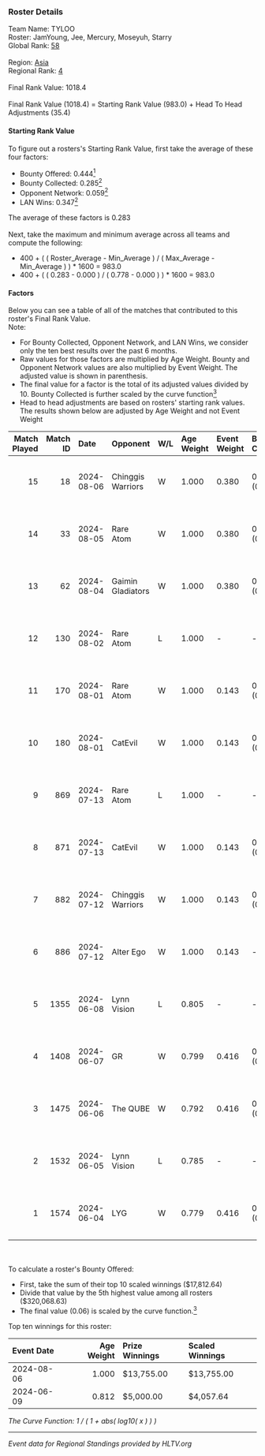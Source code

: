 ### Roster Details<br />
Team Name: TYLOO<br />
Roster: JamYoung, Jee, Mercury, Moseyuh, Starry<br />
Global Rank: [58](../standings_global.md)<br />
<br />
Region: [Asia]( ../standings_asia.md)<br />
Regional Rank: [4]( ../standings_asia.md)<br />
<br />
Final Rank Value:  1018.4<br />
<br />
Final Rank Value (1018.4) = Starting Rank Value (983.0) + Head To Head Adjustments (35.4)<br />

#### Starting Rank Value<br />
To figure out a rosters's Starting Rank Value, first take the average of these four factors:<br />
- Bounty Offered: 0.444[<sup>1</sup>](#table2)
- Bounty Collected: 0.285[<sup>2</sup>](#table1)
- Opponent Network: 0.059[<sup>2</sup>](#table1)
- LAN Wins: 0.347[<sup>2</sup>](#table1)

The average of these factors is 0.283<br />
<br />
Next, take the maximum and minimum average across all teams and compute the following:<br />
- 400 + ( ( Roster_Average - Min_Average ) / ( Max_Average - Min_Average ) ) * 1600 = 983.0
- 400 + ( ( 0.283 - 0.000 ) / ( 0.778 - 0.000 ) ) * 1600 = 983.0


#### Factors<br />
Below you can see a table of all of the matches that contributed to this roster's Final Rank Value.<br />
Note:<br />

- For Bounty Collected, Opponent Network, and LAN Wins, we consider only the ten best results over the past 6 months.
- Raw values for those factors are multiplied by Age Weight. Bounty and Opponent Network values are also multiplied by Event Weight. The adjusted value is shown in parenthesis.
- The final value for a factor is the total of its adjusted values divided by 10. Bounty Collected is further scaled by the curve function[<sup>3</sup>](#curveFunction)
- Head to head adjustments are based on rosters' starting rank values. The results shown below are adjusted by Age Weight and not Event Weight
<span id="table1"></span><br />


| Match Played | Match ID | Date       | Opponent          | W/L | Age Weight | Event Weight | Bounty Collected | Opponent Network | LAN Wins  | H2H Adj. | Roster                                   |
| -: | -: | :- | :- | :- | :- | :- | :- | :- | :- | -: | :- |
|           15 |       18 | 2024-08-06 | Chinggis Warriors | W   | 1.000      | 0.380        | 0.013 (0.005)    | 0.187 (0.071)    | 1 (1.000) |    13.88 | JamYoung, Jee, Mercury, Moseyuh, Starry  |
|           14 |       33 | 2024-08-05 | Rare Atom         | W   | 1.000      | 0.380        | 0.009 (0.003)    | 0.465 (0.177)    | 1 (1.000) |    13.51 | JamYoung, Jee, Mercury, Moseyuh, Starry  |
|           13 |       62 | 2024-08-04 | Gaimin Gladiators | W   | 1.000      | 0.380        | 0.037 (0.014)    | 0.331 (0.126)    | 1 (1.000) |    13.80 | JamYoung, Jee, Mercury, Moseyuh, Starry  |
|           12 |      130 | 2024-08-02 | Rare Atom         | L   | 1.000      | -            | -                | -                | -         |   -17.64 | JamYoung, Jee, Mercury, Moseyuh, zhokiNg |
|           11 |      170 | 2024-08-01 | Rare Atom         | W   | 1.000      | 0.143        | 0.009 (0.001)    | 0.465 (0.066)    | 0 (0.000) |    13.08 | JamYoung, Jee, Mercury, Moseyuh, zhokiNg |
|           10 |      180 | 2024-08-01 | CatEvil           | W   | 1.000      | 0.143        | 0.000 (0.000)    | 0.231 (0.033)    | 0 (0.000) |     4.41 | JamYoung, Jee, Mercury, Moseyuh, zhokiNg |
|            9 |      869 | 2024-07-13 | Rare Atom         | L   | 1.000      | -            | -                | -                | -         |   -19.57 | JamYoung, Jee, Mercury, Moseyuh, zhokiNg |
|            8 |      871 | 2024-07-13 | CatEvil           | W   | 1.000      | 0.143        | 0.000 (0.000)    | 0.231 (0.033)    | 0 (0.000) |     3.52 | JamYoung, Jee, Mercury, Moseyuh, zhokiNg |
|            7 |      882 | 2024-07-12 | Chinggis Warriors | W   | 1.000      | 0.143        | 0.013 (0.002)    | 0.187 (0.027)    | 0 (0.000) |    15.95 | JamYoung, Jee, Mercury, Moseyuh, zhokiNg |
|            6 |      886 | 2024-07-12 | Alter Ego         | W   | 1.000      | 0.143        | -                | 0.077 (0.011)    | 0 (0.000) |     2.20 | JamYoung, Jee, Mercury, Moseyuh, zhokiNg |
|            5 |     1355 | 2024-06-08 | Lynn Vision       | L   | 0.805      | -            | -                | -                | -         |   -10.16 | JamYoung, k4Mi, Mercury, Moseyuh, zdr    |
|            4 |     1408 | 2024-06-07 | GR                | W   | 0.799      | 0.416        | 0.008 (0.003)    | 0.072 (0.024)    | 0 (0.000) |     3.85 | JamYoung, k4Mi, Mercury, Moseyuh, zdr    |
|            3 |     1475 | 2024-06-06 | The QUBE          | W   | 0.792      | 0.416        | 0.005 (0.002)    | 0.060 (0.020)    | 0 (0.000) |     3.97 | JamYoung, k4Mi, Mercury, Moseyuh, zdr    |
|            2 |     1532 | 2024-06-05 | Lynn Vision       | L   | 0.785      | -            | -                | -                | -         |    -9.72 | JamYoung, k4Mi, Mercury, Moseyuh, zdr    |
|            1 |     1574 | 2024-06-04 | LYG               | W   | 0.779      | 0.416        | 0.003 (0.001)    | -                | -         |     4.29 | JamYoung, k4Mi, Mercury, Moseyuh, zdr    |

<br />
<span id="table2"></span><br />
To calculate a roster's Bounty Offered:<br />

- First, take the sum of their top 10 scaled winnings ($17,812.64)
- Divide that value by the 5th highest value among all rosters ($320,068.63)
- The final value (0.06) is scaled by the curve function.[<sup>3</sup>](#curveFunction)

Top ten winnings for this roster:<br />

| Event Date | Age Weight | Prize Winnings | Scaled Winnings |
| :- | -: | :- | :- |
| 2024-08-06 |      1.000 | $13,755.00     | $13,755.00      |
| 2024-06-09 |      0.812 | $5,000.00      | $4,057.64       |


<span id="curveFunction"></span>_The Curve Function: 1 / ( 1 + abs( log10( x ) ) )_<br />

---
_Event data for Regional Standings provided by HLTV.org_<br />
